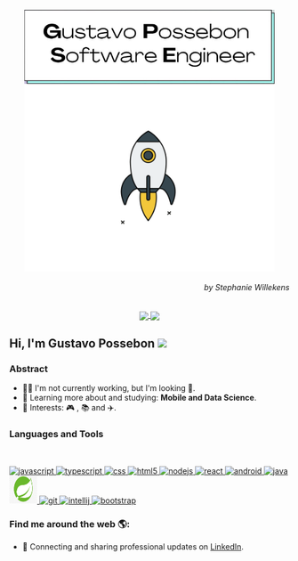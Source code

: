 <p align="center">
  <a href="#">
    <img align="center" width="450" src="signature.jpg" />
  </a>
  <a href="#">
    <img align="center" width="450" src="rocket.gif" />
	
  </a>
  <h6 align="right">by Stephanie Willekens</h6>
</p>

<p align="center">
  <a href="https://github.com/anuraghazra/github-readme-stats">
    <img
      align="center"
      src="https://github-readme-stats.vercel.app/api/top-langs/?username=possebas&layout=compact"
    />
  </a>
  <a href="https://github.com/anuraghazra/github-readme-stats">
    <img
      align="center"
      height="165"
      src="https://github-readme-stats.vercel.app/api?username=possebas&count_private=true&show_icons=true&custom_title=Github%20Status&hide=issues&theme=radical"
    />
  </a>
</p>

## Hi, I'm Gustavo Possebon <img src="https://raw.githubusercontent.com/iampavangandhi/iampavangandhi/master/gifs/Hi.gif" width="30px"></h2>

### Abstract

- 👨‍💻 I'm not currently working, but I'm looking 👀.
- 🌱 Learning more about and studying: **Mobile and Data Science**.
- 💙 Interests: 🎮 ,  📚 and ✈️.

### Languages and Tools

<br/>

<p align="left">
  <a
    href="https://developer.mozilla.org/en-US/docs/Web/JavaScript"
    target="_blank" >
    <img
      src="https://devicons.github.io/devicon/devicon.git/icons/javascript/javascript-original.svg"
      alt="javascript"
      width="50"
      height="50"
    />
  </a>
  <a href="https://www.typescriptlang.org/" target="_blank">
    <img
      src="https://devicons.github.io/devicon/devicon.git/icons/typescript/typescript-original.svg"
      alt="typescript"
      width="50"
      height="50"
    />
  </a>
  <a
    href="https://developer.mozilla.org/en-US/docs/Glossary/CSS"
    target="_blank" >
    <img
      src="https://devicons.github.io/devicon/devicon.git/icons/css3/css3-plain-wordmark.svg"
      alt="css"
      width="50"
      height="50"
    />
  </a>
  <a
    href="https://developer.mozilla.org/en-US/docs/Glossary/HTML"
    target="_blank" >
    <img
      src="https://devicons.github.io/devicon/devicon.git/icons/html5/html5-plain-wordmark.svg"
      alt="html5"
      width="50"
      height="50"
    />
  </a>
    <a href="https://nodejs.org" target="_blank">
    <img
      src="https://devicons.github.io/devicon/devicon.git/icons/nodejs/nodejs-original-wordmark.svg"
      alt="nodejs"
      width="50"
      height="50"
    />
  </a>
  <a href="https://reactjs.org/" target="_blank">
    <img
      src="https://devicons.github.io/devicon/devicon.git/icons/react/react-original-wordmark.svg"
      alt="react"
      width="50"
      height="50"
    />
  </a>
  <a href="https://www.android.com/" target="_blank">
    <img
      src="https://devicons.github.io/devicon/devicon.git/icons/android/android-original-wordmark.svg"
      alt="android"
      width="50"
      height="50"
    />
  </a>
  <a href="https://www.java.com/en/" target="_blank">
    <img
      alt="java"
      src="https://devicons.github.io/devicon/devicon.git/icons/java/java-original-wordmark.svg"
      width="50"
      height="50"
    />
  </a>
  <a href="https://spring.io/" target="_blank">
    <img
      src="spring.jpg"
      alt="spring"
      width="50"
      height="50"
    />
  </a>
  <a href="https://git-scm.com/" target="_blank">
    <img
      src="https://devicons.github.io/devicon/devicon.git/icons/git/git-original-wordmark.svg"
      alt="git"
      width="50"
      height="50"
    />
  </a>
  <a href="https://www.jetbrains.com/idea/" target="_blank">
    <img
      src="https://devicons.github.io/devicon/devicon.git/icons/intellij/intellij-plain-wordmark.svg"
      alt="intellij"
      width="50"
      height="50"
    />
  </a>
  <a href="https://getbootstrap.com/" target="_blank">
    <img
      src="https://devicons.github.io/devicon/devicon.git/icons/bootstrap/bootstrap-plain-wordmark.svg"
      alt="bootstrap"
      width="50"
      height="50"
    />
  </a>
</p>

### Find me around the web 🌎:

- 💼 Connecting and sharing professional updates on <a href="https://www.linkedin.com/in/gustavopossebon/">LinkedIn</a>.
